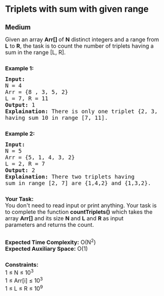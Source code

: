 # Triplets with sum with given range
## Medium 
<div class="problem-statement">
                <p></p><p><span style="font-size:18px">Given an array <strong>Arr[]&nbsp;</strong>of <strong>N</strong> distinct integers and a range from <strong>L</strong>&nbsp;to <strong>R</strong>, the task is to count the number of triplets having a sum in the range [L, R].</span></p>

<p><br>
<span style="font-size:18px"><strong>Example 1:</strong></span></p>

<pre><span style="font-size:18px"><strong>Input:</strong>
N = 4
Arr = {8 , 3, 5, 2}
L = 7, R = 11
<strong>Output:</strong> 1
<strong>Explaination:</strong> There is only one triplet {2, 3, 5}
having sum 10 in range [7, 11].</span></pre>

<p><br>
<span style="font-size:18px"><strong>Example 2:</strong></span></p>

<pre><span style="font-size:18px"><strong>Input:</strong>
N = 5
Arr = {5, 1, 4, 3, 2}
L = 2, R = 7
<strong>Output:</strong> 2
<strong>Explaination:</strong> There two triplets having 
sum in range [2, 7] are {1,4,2} and {1,3,2}.</span></pre>

<p><br>
<span style="font-size:18px"><strong>Your Task:</strong><br>
You don't need to read input or print anything. Your task is to complete the function&nbsp;<strong>countTriplets()</strong>&nbsp;which takes the array <strong>Arr[]</strong> and its size <strong>N </strong>and <strong>L</strong> and <strong>R&nbsp;</strong>as input parameters&nbsp;and returns the count.</span></p>

<p><br>
<span style="font-size:18px"><strong>Expected Time Complexity:</strong> O(N<sup>2</sup>)<br>
<strong>Expected Auxiliary Space:</strong> O(1)</span></p>

<p><br>
<span style="font-size:18px"><strong>Constraints:</strong><br>
1 ≤ N ≤ 10<sup>3</sup><br>
1 ≤ Arr[i]&nbsp;≤ 10<sup>3</sup><br>
1 ≤ L&nbsp;≤ R ≤ 10<sup>9</sup></span></p>
 <p></p>
            </div>
